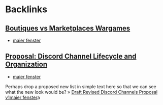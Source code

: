 
# Backlinks
## [Boutiques vs Marketplaces Wargames](<Boutiques vs Marketplaces Wargames.md>)
- [maier fenster](<maier fenster.md>)

## [Proposal: Discord Channel Lifecycle and Organization](<Proposal: Discord Channel Lifecycle and Organization.md>)
- [maier fenster](<maier fenster.md>)

Perhaps drop a proposed new list in simple text here so that we can see what the new look would be? » [Draft Revised Discord Channels Proposal v1](<Draft Revised Discord Channels Proposal v1.md>)[maier fenster](<maier fenster.md>)a

